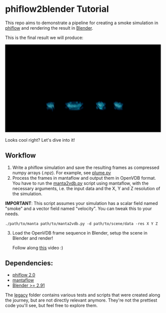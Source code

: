 # phiflow2blender Tutorial

This repo aims to demonstrate a pipeline for creating a smoke simulation in 
[phiflow](https://github.com/tum-pbs/PhiFlow) and rendering the result in 
[Blender](https://www.blender.org/). 

This is the final result we will produce:

![Final Result](readme_media/blue_white.gif)

Looks cool right? Let's dive into it!

## Workflow
1. Write a phiflow simulation and save the resulting frames as compressed 
numpy arrays (.npz). For example, see [plume.py](tutorial/plume.py)
2. Process the frames in mantaflow and output them in OpenVDB format. 
You have to run the [manta2vdb.py](tutorial/manta2vdb.py) script using mantaflow, 
with the necessary arguments, i.e. the input data and the X, Y and Z resolution of the simulation. 

**IMPORTANT**: This script assumes your simulation has a scalar field named "smoke" and a vector
field named "velocity". You can tweak this to your needs.
    
`./path/to/manta path/to/manta2vdb.py -d path/to/scene/data -res X Y Z `

3. Load the OpenVDB frame sequence in Blender, setup the scene in Blender and render!
   
   Follow along [this]() video :)



## Dependencies:

 - [phiflow 2.0](https://github.com/tum-pbs/PhiFlow#installation)
 - [mantaflow](http://mantaflow.com/install.html)
 - [Blender >= 2.91](https://www.blender.org/download/)

The [legacy](legacy/) folder contains various tests and scripts that were created along the journey, but are not directly relevant anymore. They're not the prettiest code you'll see, but feel free to explore them.
